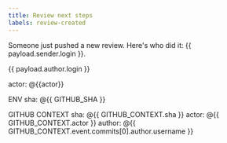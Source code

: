 ```yaml
---
title: Review next steps
labels: review-created
---
```

Someone just pushed a new review. Here's who did it: {{ payload.sender.login }}.

{{ payload.author.login }}


actor: @{{actor}}

ENV
sha: @{{ GITHUB_SHA }}

GITHUB CONTEXT
sha: @{{ GITHUB_CONTEXT.sha }}
actor: @{{ GITHUB_CONTEXT.actor }}
author: @{{ GITHUB_CONTEXT.event.commits[0].author.username }}
